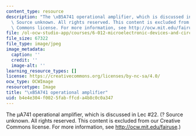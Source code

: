 ```yaml
---
content_type: resource
description: "The \xB5A741 operational amplifier, which is discussed in Lec #22. (?\
  \ Source unknown. All rights reserved. This content is excluded from our Creative\
  \ Commons license. For more information, see http://ocw.mit.edu/fairuse.)"
file: /ol-ocw-studio-app/courses/6-012-microelectronic-devices-and-circuits-fall-2009/b4e4e304f0025fabffcda4b8c0c0a347_chp_ua741.jpg
file_size: 67322
file_type: image/jpeg
image_metadata:
  caption: ''
  credit: ''
  image-alt: ''
learning_resource_types: []
license: https://creativecommons.org/licenses/by-nc-sa/4.0/
ocw_type: OCWImage
resourcetype: Image
title: "\xB5A741 operational amplifier"
uid: b4e4e304-f002-5fab-ffcd-a4b8c0c0a347
---
```

The µA741 operational amplifier, which is discussed in Lec #22. (? Source unknown. All rights reserved. This content is excluded from our Creative Commons license. For more information, see http://ocw.mit.edu/fairuse.)